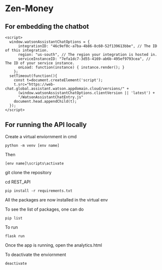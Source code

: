 # Zen-Money


## For embedding the chatbot
```
<script>
  window.watsonAssistantChatOptions = {
      integrationID: "46c9ef0c-a7ba-4b86-8c60-52f139613bbe", // The ID of this integration.
      region: "us-south", // The region your integration is hosted in.
      serviceInstanceID: "7efa1dc7-3d55-4169-ab6b-495ef9793cea", // The ID of your service instance.
      onLoad: function(instance) { instance.render(); }
    };
  setTimeout(function(){
    const t=document.createElement('script');
    t.src="https://web-chat.global.assistant.watson.appdomain.cloud/versions/" +
      (window.watsonAssistantChatOptions.clientVersion || 'latest') +
      "/WatsonAssistantChatEntry.js"
    document.head.appendChild(t);
  });
</script>
```

## For running the API locally

Create a virtual enviornment in cmd

```
python -m venv [env name]
```
Then
```
[env name]\scripts\activate
```

git clone the repository

cd REST_API

```
pip install -r requirements.txt
```

All the packages are now installed in the virtual env

To see the list of packages, one can do
```
pip list
```


To run
```
flask run
```

Once the app is running, open the analytics.html






To deactivate the enviornment
```
deactivate

```



